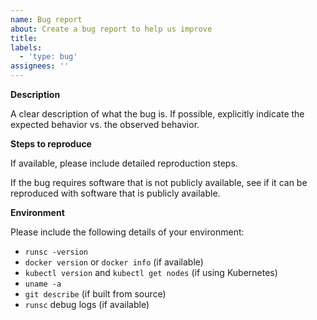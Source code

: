 ```yaml
---
name: Bug report
about: Create a bug report to help us improve
title:
labels:
  - 'type: bug'
assignees: ''
---
```


**Description**

A clear description of what the bug is. If possible, explicitly indicate the
expected behavior vs. the observed behavior.

**Steps to reproduce**

If available, please include detailed reproduction steps.

If the bug requires software that is not publicly available, see if it can be
reproduced with software that is publicly available.

**Environment**

Please include the following details of your environment:

*   `runsc -version`
*   `docker version` or `docker info` (if available)
*   `kubectl version` and `kubectl get nodes` (if using Kubernetes)
*   `uname -a`
*   `git describe` (if built from source)
*   `runsc` debug logs (if available)
